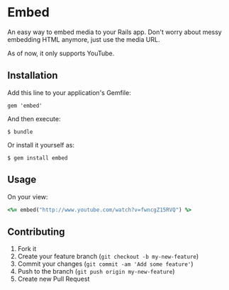 # Embed

An easy way to embed media to your Rails app. Don't worry about messy embedding HTML anymore, just use the media URL.

As of now, it only supports YouTube.

## Installation

Add this line to your application's Gemfile:

    gem 'embed'

And then execute:

    $ bundle

Or install it yourself as:

    $ gem install embed

## Usage

On your view:
```ruby
<%= embed("http://www.youtube.com/watch?v=fwncgZ15RVQ") %>
```

## Contributing

1. Fork it
2. Create your feature branch (`git checkout -b my-new-feature`)
3. Commit your changes (`git commit -am 'Add some feature'`)
4. Push to the branch (`git push origin my-new-feature`)
5. Create new Pull Request

